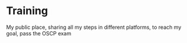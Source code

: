 # Training
My public place, sharing all my steps in different platforms, to reach my goal, pass the OSCP exam
